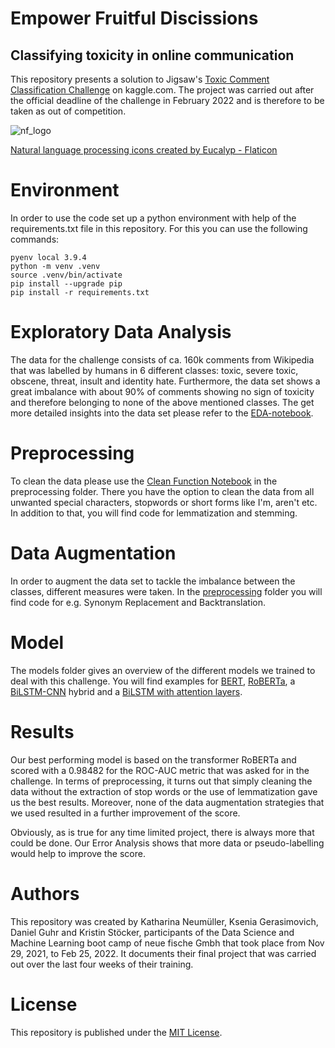 # Empower Fruitful Discissions 
## Classifying toxicity in online communication


This repository presents a solution to Jigsaw's [Toxic Comment Classification Challenge](https://www.kaggle.com/c/jigsaw-toxic-comment-classification-challenge) on kaggle.com. The project was carried out after the official deadline of the challenge in February 2022 and is therefore to be taken as out of competition. 

![nf_logo](https://user-images.githubusercontent.com/47823974/155711904-1fa22fcd-e0b0-45f1-b830-c20bd3264e14.png)

<a href="https://www.flaticon.com/free-icons/natural-language-processing" title="natural language processing icons">Natural language processing icons created by Eucalyp - Flaticon</a>

# Environment

In order to use the code set up a python environment with help of the requirements.txt file in this repository. For this you can use the following commands:

``` 
pyenv local 3.9.4
python -m venv .venv
source .venv/bin/activate
pip install --upgrade pip
pip install -r requirements.txt
```

# Exploratory Data Analysis

The data for the challenge consists of ca. 160k comments from Wikipedia that was labelled by humans in 6 different classes: toxic, severe toxic, obscene, threat, insult and identity hate. Furthermore, the data set shows a great imbalance with about 90% of comments showing no sign of toxicity and therefore belonging to none of the above mentioned classes. The get more detailed insights into the data set please refer to the [EDA-notebook](https://github.com/Merlin1674/Capstone-Toxic_Comment_Classification/blob/dev/eda/eda.ipynb). 


# Preprocessing

To clean the data please use the [Clean Function Notebook](https://github.com/Merlin1674/Capstone-Toxic_Comment_Classification/blob/dev/modeling/preprocessing/clean_func.ipynb) in the preprocessing folder. There you have the option to clean the data from all unwanted special characters, stopwords or short forms like I'm, aren't etc. In addition to that, you will find code for lemmatization and stemming.

# Data Augmentation

In order to augment the data set to tackle the imbalance between the classes, different measures were taken. In the [preprocessing](https://github.com/Merlin1674/Capstone-Toxic_Comment_Classification/blob/dev/modeling/preprocessing/) folder you will find code for e.g. Synonym Replacement and Backtranslation.

# Model

The models folder gives an overview of the different models we trained to deal with this challenge. You will find examples for [BERT](https://github.com/Merlin1674/Capstone-Toxic_Comment_Classification/blob/dev/modeling/models/bert.ipynb), [RoBERTa](https://github.com/Merlin1674/Capstone-Toxic_Comment_Classification/blob/dev/modeling/models/roberta.ipynb), a [BiLSTM-CNN](https://github.com/Merlin1674/Capstone-Toxic_Comment_Classification/blob/dev/modeling/models/bilstm_cnn.ipynb) hybrid and a [BiLSTM with attention layers](https://github.com/Merlin1674/Capstone-Toxic_Comment_Classification/blob/dev/modeling/models/bilstm_attention.ipynb). 

# Results

Our best performing model is based on the transformer RoBERTa and scored with a 0.98482 for the ROC-AUC metric that was asked for in the challenge. In terms of preprocessing, it turns out that simply cleaning the data without the extraction of stop words or the use of lemmatization gave us the best results. Moreover, none of the data augmentation strategies that we used resulted in a further improvement of the score. 

Obviously, as is true for any time limited project, there is always more that could be done. Our Error Analysis shows that more data or pseudo-labelling would help to improve the score.

# Authors

This repository was created by Katharina Neumüller, Ksenia Gerasimovich, Daniel Guhr and Kristin Stöcker, participants of the Data Science and Machine Learning boot camp of neue fische Gmbh that took place from Nov 29, 2021, to Feb 25, 2022. It documents their final project that was carried out over the last four weeks of their training.

# License

This repository is published under the [MIT License](https://github.com/Merlin1674/Capstone-Toxic_Comment_Classification/blob/dev/LICENSE).
